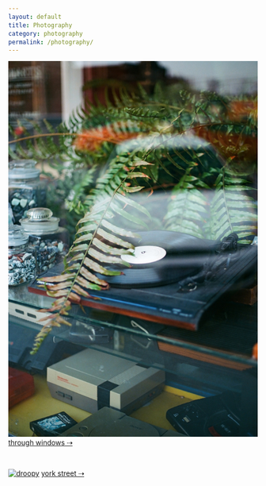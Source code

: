```yaml
---
layout: default
title: Photography 
category: photography
permalink: /photography/
---
```

[![vinyl](/assets/photography/throughwindows/vinyl.jpg)](/photography/throughwindows/)
[through windows &#8674;](/photography/throughwindows/)

<br>

[![droopy](/assets/photography/yorkstreet/droopy.jpg)](/photography/yorkstreet/)
[york street &#8674;](/photography/yorkstreet/)

<br>
